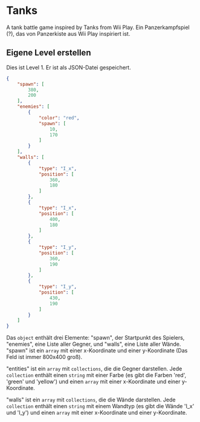 # Tanks
A tank battle game inspired by Tanks from Wii Play.
Ein Panzerkampfspiel (?), das von Panzerkiste aus Wii Play inspiriert ist.

## Eigene Level erstellen
Dies ist Level 1. Er ist als JSON-Datei gespeichert.
```json
{
    "spawn": [
        380,
        200
    ],
    "enemies": [
        {
            "color": "red",
            "spawn": [
                10,
                170
            ]
        }
    ],
    "walls": [
        {
            "type": "I_x",
            "position": [
                360,
                180
            ]
        },
        {
            "type": "I_x",
            "position": [
                400,
                180
            ]
        },
        {
            "type": "I_y",
            "position": [
                360,
                190
            ]
        },
        {
            "type": "I_y",
            "position": [
                430,
                190
            ]
        }
    ]
}
```
Das ``object`` enthält drei Elemente: "spawn", der Startpunkt des Spielers, "enemies", eine Liste aller Gegner, und "walls", eine Liste aller Wände.
"spawn" ist ein ``array`` mit einer x-Koordinate und einer y-Koordinate (Das Feld ist immer 800x400 groß).

"entities" ist ein ``array`` mit ``collections``, die die Gegner darstellen. Jede ``collection`` enthält einen ``string`` mit einer Farbe (es gibt die Farben 'red', 'green' und 'yellow') und einen ``array`` mit einer x-Koordinate und einer y-Koordinate.

"walls" ist ein ``array`` mit ``collections``, die die Wände darstellen. Jede ``collection`` enthält einen ``string`` mit einem Wandtyp (es gibt die Wände 'I_x' und 'I_y') und einen ``array`` mit einer x-Koordinate und einer y-Koordinate.